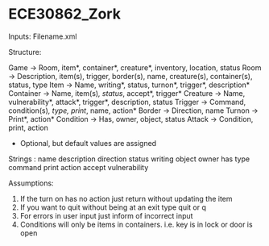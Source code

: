 # ECE30862_Zork

Inputs: Filename.xml

Structure:

Game -> Room, item*, container*, creature*, inventory, location, status
Room -> Description, item(s), trigger, border(s), name, creature(s), container(s), status, type
Item -> Name, writing*, status, turnon*, trigger*, description*
Container -> Name, item(s)*, status*, accept*, trigger*
Creature -> Name, vulnerability*, attack*, trigger*, description, status
Trigger -> Command, condition(s)*, type, print*, name, action*
Border -> Direction, name
Turnon -> Print*, action*
Condition -> Has, owner, object, status
Attack -> Condition, print, action

* Optional, but default values are assigned

Strings :
name
description
direction
status
writing
object
owner
has
type
command
print
action
accept
vulnerability

Assumptions:
1. If the turn on has no action just return without updating the item
2. If you want to quit without being at an exit type quit or q
3. For errors in user input just inform of incorrect input
4. Conditions will only be items in containers. i.e. key is in lock or door is open
